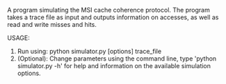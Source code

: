 A program simulating the MSI cache coherence protocol. 
The program takes a trace file as input and outputs
information on accesses, as well as read and write 
misses and hits. 

USAGE: 
1. Run using: python simulator.py [options] trace_file
2. (Optional): Change parameters using the command line,
		type 'python simulator.py -h' for help and information
		on the available simulation options. 

